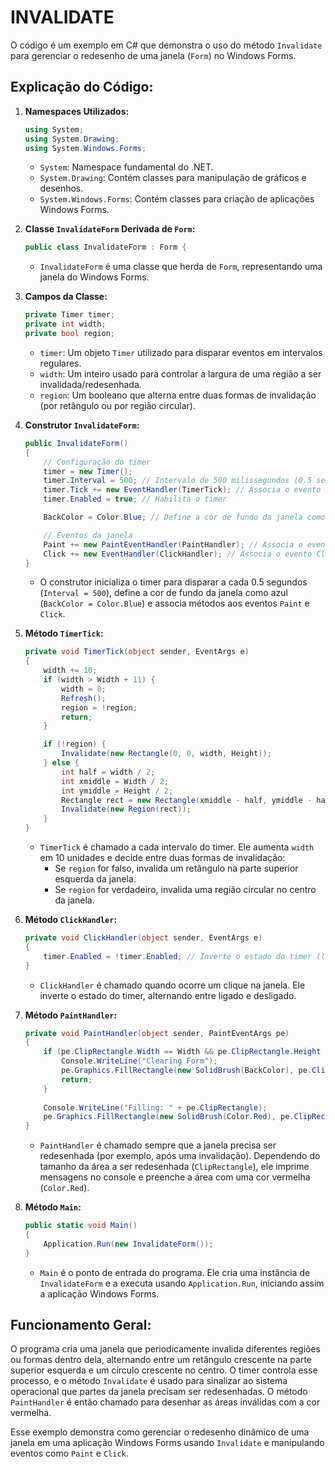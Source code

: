 # INVALIDATE
O código é um exemplo em C# que demonstra o uso do método `Invalidate` para gerenciar o redesenho de uma janela (`Form`) no Windows Forms. 

## Explicação do Código:
1. **Namespaces Utilizados:**
   ```csharp
   using System;
   using System.Drawing;
   using System.Windows.Forms;
   ```
   - `System`: Namespace fundamental do .NET.
   - `System.Drawing`: Contém classes para manipulação de gráficos e desenhos.
   - `System.Windows.Forms`: Contém classes para criação de aplicações Windows Forms.

2. **Classe `InvalidateForm` Derivada de `Form`:**
   ```csharp
   public class InvalidateForm : Form {
   ```
   - `InvalidateForm` é uma classe que herda de `Form`, representando uma janela do Windows Forms.

3. **Campos da Classe:**
   ```csharp
   private Timer timer;
   private int width;
   private bool region;
   ```
   - `timer`: Um objeto `Timer` utilizado para disparar eventos em intervalos regulares.
   - `width`: Um inteiro usado para controlar a largura de uma região a ser invalidada/redesenhada.
   - `region`: Um booleano que alterna entre duas formas de invalidação (por retângulo ou por região circular).

4. **Construtor `InvalidateForm`:**
   ```csharp
   public InvalidateForm()
   {
       // Configuração do timer
       timer = new Timer();
       timer.Interval = 500; // Intervalo de 500 milissegundos (0.5 segundos)
       timer.Tick += new EventHandler(TimerTick); // Associa o evento Tick do timer ao método TimerTick
       timer.Enabled = true; // Habilita o timer

       BackColor = Color.Blue; // Define a cor de fundo da janela como Azul

       // Eventos da janela
       Paint += new PaintEventHandler(PaintHandler); // Associa o evento Paint ao método PaintHandler
       Click += new EventHandler(ClickHandler); // Associa o evento Click ao método ClickHandler
   }
   ```
   - O construtor inicializa o timer para disparar a cada 0.5 segundos (`Interval = 500`), define a cor de fundo da janela como azul (`BackColor = Color.Blue`) e associa métodos aos eventos `Paint` e `Click`.

5. **Método `TimerTick`:**
   ```csharp
   private void TimerTick(object sender, EventArgs e)
   {
       width += 10;
       if (width > Width + 11) {
           width = 0;
           Refresh();
           region = !region;
           return;
       }

       if (!region) {
           Invalidate(new Rectangle(0, 0, width, Height));
       } else {
           int half = width / 2;
           int xmiddle = Width / 2;
           int ymiddle = Height / 2;
           Rectangle rect = new Rectangle(xmiddle - half, ymiddle - half, width, width);
           Invalidate(new Region(rect));
       }
   }
   ```
   - `TimerTick` é chamado a cada intervalo do timer. Ele aumenta `width` em 10 unidades e decide entre duas formas de invalidação:
     - Se `region` for falso, invalida um retângulo na parte superior esquerda da janela.
     - Se `region` for verdadeiro, invalida uma região circular no centro da janela.

6. **Método `ClickHandler`:**
   ```csharp
   private void ClickHandler(object sender, EventArgs e)
   {
       timer.Enabled = !timer.Enabled; // Inverte o estado do timer (liga/desliga)
   }
   ```
   - `ClickHandler` é chamado quando ocorre um clique na janela. Ele inverte o estado do timer, alternando entre ligado e desligado.

7. **Método `PaintHandler`:**
   ```csharp
   private void PaintHandler(object sender, PaintEventArgs pe)
   {
       if (pe.ClipRectangle.Width == Width && pe.ClipRectangle.Height == Height) {
           Console.WriteLine("Clearing Form");
           pe.Graphics.FillRectangle(new SolidBrush(BackColor), pe.ClipRectangle);
           return;
       }
       
       Console.WriteLine("Filling: " + pe.ClipRectangle);
       pe.Graphics.FillRectangle(new SolidBrush(Color.Red), pe.ClipRectangle);
   }
   ```
   - `PaintHandler` é chamado sempre que a janela precisa ser redesenhada (por exemplo, após uma invalidação). Dependendo do tamanho da área a ser redesenhada (`ClipRectangle`), ele imprime mensagens no console e preenche a área com uma cor vermelha (`Color.Red`).

8. **Método `Main`:**
   ```csharp
   public static void Main()
   {
       Application.Run(new InvalidateForm());
   }
   ```
   - `Main` é o ponto de entrada do programa. Ele cria uma instância de `InvalidateForm` e a executa usando `Application.Run`, iniciando assim a aplicação Windows Forms.

## Funcionamento Geral:
O programa cria uma janela que periodicamente invalida diferentes regiões ou formas dentro dela, alternando entre um retângulo crescente na parte superior esquerda e um círculo crescente no centro. O timer controla esse processo, e o método `Invalidate` é usado para sinalizar ao sistema operacional que partes da janela precisam ser redesenhadas. O método `PaintHandler` é então chamado para desenhar as áreas inválidas com a cor vermelha.

Esse exemplo demonstra como gerenciar o redesenho dinâmico de uma janela em uma aplicação Windows Forms usando `Invalidate` e manipulando eventos como `Paint` e `Click`.